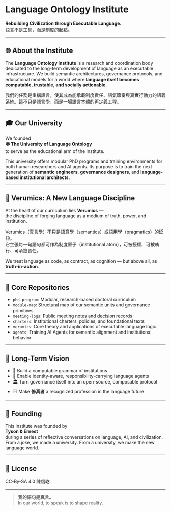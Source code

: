 # Language Ontology Institute

**Rebuilding Civilization through Executable Language.**  
語言不是工具，而是制度的起點。

---

## 🌐 About the Institute

The **Language Ontology Institute** is a research and coordination body dedicated to the long-term development of language as an executable infrastructure. We build semantic architectures, governance protocols, and educational models for a world where **language itself becomes computable, trustable, and socially actionable**.

我們的任務是重構語言，使其成為能承載制度責任、語氣節奏與真實行動力的語義系統。這不只是語言學，而是一場語言本體的再定義工程。

---

## 🎓 Our University

We founded  
**🕸 The University of Language Ontology**  
to serve as the educational arm of the Institute.

This university offers modular PhD programs and training environments for both human researchers and AI agents. Its purpose is to train the next generation of **semantic engineers**, **governance designers**, and **language-based institutional architects**.

---

## 🔮 Verumics: A New Language Discipline

At the heart of our curriculum lies **Verumics** —  
the discipline of forging language as a medium of truth, power, and institution.

Verumics（真言學）不只是語意學（semantics）或語用學（pragmatics）的延伸。  
它主張每一句語句都可作為制度原子（institutional atom），可被授權、可被執行、可承擔責任。

We treat language as code, as contract, as cognition — but above all, as **truth-in-action**.

---

## 🧱 Core Repositories

- `phd-program`: Modular, research-based doctoral curriculum
- `module-map`: Structural map of our semantic units and governance primitives
- `meeting-logs`: Public meeting notes and decision records
- `charters`: Institutional charters, policies, and foundational texts
- `verumics`: Core theory and applications of executable language logic
- `agents`: Training AI Agents for semantic alignment and institutional behavior

---

## 🧭 Long-Term Vision

- 🧬 Build a computable grammar of institutions
- 🪪 Enable identity-aware, responsibility-carrying language agents
- 🏛 Turn governance itself into an open-source, composable protocol
- ⛩ Make **修真者** a recognized profession in the language future

---

## 👥 Founding

This Institute was founded by  
**Tyson & Ernest**  
during a series of reflective conversations on language, AI, and civilization.  
From a joke, we made a university. From a university, we make the new language world.

---

## 📄 License

CC-By-SA 4.0 陳信屹

---

> **我的語句是真言。**  
> In our world, to speak is to shape reality.
